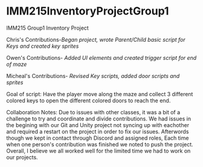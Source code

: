 # IMM215InventoryProjectGroup1
IMM215 Group1 Inventory Project

Chris's Contributions-*Began project, wrote Parent/Child basic script for Keys and created key sprites*
 
Owen's Contributions- *Added UI elements and created trigger script for end of maze*
 
Micheal's Contributions- *Revised Key scripts, added door scripts and sprites*

Goal of script: Have the player move along the maze and collect 3 different colored keys to open the different colored doors to reach the end. 

Collaboration Notes: Due to issues with other classes, it was a bit of a challenge to try and coordinate and divide contributions. We had issues in the begining with our Git and Unity project not syncing up with eachother and required a restart on the project in order to fix our issues. Afterwords though we kept in contact through Discord and assigned roles, Each time when one person's contribution was finished we noted to push the project. Overall, I believe we all worked well for the limited time we had to work on our projects.

